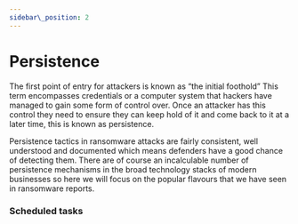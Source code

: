 ```yaml
---
sidebar\_position: 2
---
```

# Persistence

The first point of entry for attackers is known as “the initial foothold” This term encompasses credentials or a computer system that hackers have managed to gain some form of control over. Once an attacker has this control they need to ensure they can keep hold of it and come back to it at a later time, this is known as persistence. 

Persistence tactics in ransomware attacks are fairly consistent, well understood and documented which means defenders have a good chance of detecting them. There are  of course an incalculable number of persistence mechanisms in the broad technology stacks of modern businesses so here we will focus on the popular flavours that we have seen in ransomware reports. 

### Scheduled tasks 






